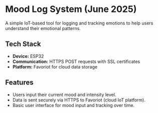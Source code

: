# Mood Log System (June 2025)

A simple IoT-based tool for logging and tracking emotions to help users understand their emotional patterns.

## Tech Stack
- **Device:** ESP32  
- **Communication:** HTTPS POST requests with SSL certificates  
- **Platform:** Favoriot for cloud data storage  

## Features
- Users input their current mood and intensity level.  
- Data is sent securely via HTTPS to Favoriot (cloud IoT platform).  
- Basic user interface for mood input and tracking over time.  


